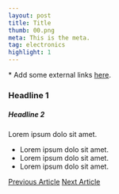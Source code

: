 ```yaml
---
layout: post
title: Title
thumb: 00.png
meta: This is the meta.
tag: electronics
highlight: 1
---
```

<p class="font-italic font-weight-bold">* Add some external links <a href="#">here</a>.</p>

<h3 class="font-weight-bold">Headline 1</h3>
<h5>Headline 2</h5>
<p>Lorem ipsum dolo sit amet.</p>
<ul>
<li>Lorem ipsum dolo sit amet.</li>
<li>Lorem ipsum dolo sit amet.</li>
<li>Lorem ipsum dolo sit amet.</li>
</ul>
<p></p>

<div class="container w-100 text-center py-4">
<a class="btn m-2" href="#">Previous Article</a>
<a class="btn btn-inactive m-2" href="#">Next Article</a>
</div>